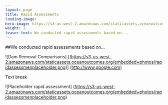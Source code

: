 ```yaml
---
layout: page 
title: Rapid Assessments
landing-image:
hero-image: https://s3-us-west-2.amazonaws.com/staticassets.oceanoutcomes.org/hero+photos/placeholderhero.jpg
weight: 1
teaser-text: We conducted rapid assessments based on...
---
```

##We conducted rapid assessments based on...

![Dam Removal Comparisons] [(https://s3-us-west-2.amazonaws.com/staticassets.oceanoutcomes.org/embedded+photos/rapidassessmenplaceholder.png)] (http://www.google.com) 

Text break

![Placeholder rapid assessment]
(https://s3-us-west-2.amazonaws.com/staticassets.oceanoutcomes.org/embedded+photos/rapidassessmenplaceholder.png)

